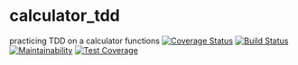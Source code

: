# calculator_tdd
practicing TDD on a calculator functions
[![Coverage Status](https://coveralls.io/repos/github/davicken/calculator_tdd/badge.svg?branch=develop)](https://coveralls.io/github/davicken/calculator_tdd?branch=develop)
[![Build Status](https://travis-ci.com/davicken/calculator_tdd.svg?branch=develop)](https://travis-ci.com/davicken/calculator_tdd)
[![Maintainability](https://api.codeclimate.com/v1/badges/f642ab3209fc5dfde7e8/maintainability)](https://codeclimate.com/github/davicken/calculator_tdd/maintainability)
[![Test Coverage](https://api.codeclimate.com/v1/badges/f642ab3209fc5dfde7e8/test_coverage)](https://codeclimate.com/github/davicken/calculator_tdd/test_coverage)

